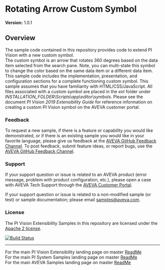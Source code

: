 # Rotating Arrow Custom Symbol

**Version:** 1.0.1

## Overview
The sample code contained in this repository provides code to extend PI Vision with a new custom symbol.  
The custom symbol is an arrow that rotates 360 degrees based on the data item selected from the search pane.  Note, you can multi-state this symbol to change the color based on the same data item or a different data item.
This sample code includes the implementation, presentation, and configuration sections for a complete functioning custom symbol.
This sample assumes that you have familiarity with HTML/CSS/JavaScript. All files associated with a custom symbol are placed in the _ext_ folder under _INSTALLATION_FOLDER\Scripts\app\editor\symbols_. Please see the document _PI Vision 2019 Extensibility Guide_ for reference information on creating a custom PI Vision symbol on the AVEVA customer portal. 

### Feedback

To request a new sample, if there is a feature or capability you would like demonstrated, or if there is an existing sample you would like in your favorite language, please give us feedback at the [AVEVA GitHub Feedback Channel](https://feedback.osisoft.com/forums/922279-osisoft-github). To post feedback, submit feature ideas, or report bugs, use the [AVEVA GitHub Feedback Channel](https://feedback.osisoft.com/forums/922279-osisoft-github). 

### Support

If your support question or issue is related to an AVEVA product (error message, problem with product configuration, etc.), please open a case with AVEVA Tech Support through the [AVEVA Customer Portal](https://my.osisoft.com/).

If your support question or issue is related to a non-modified sample (or test) or sample documentation; please email [samples@aveva.com](mailto:samples@aveva.com). 

### License

The PI Vision Extensibility Samples in this repository are licensed under the [Apache 2 license](https://github.com/osisoft/OSI-Samples/blob/master/LICENSE).

[![Build Status](https://dev.azure.com/osieng/engineering/_apis/build/status/PI%20Vision/extensibility-sample.unit-tests?branchName=47718_ExtensibilitySample)](https://dev.azure.com/osieng/engineering/_build?definitionId=1311&branchName=47718_ExtensibilitySample)

---

For the main PI Vision Extensibility landing page on master [ReadMe](https://github.com/osisoft/OSI-Samples-PI-System/tree/master/docs/PI-Vision-Extensibility-Docs)  
For the main PI System Samples landing page on master [ReadMe](https://github.com/osisoft/OSI-Samples-PI-System)  
For the main AVEVA Samples landing page on master [ReadMe](https://github.com/osisoft/OSI-Samples)
